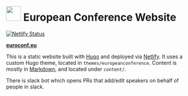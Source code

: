 # <img src="https://euroconf.netlify.app/ec-logo.png" width="40"> European Conference Website

[![Netlify Status](https://api.netlify.com/api/v1/badges/0032510c-1c3d-4c10-a799-0cb7095c8ba9/deploy-status)](https://app.netlify.com/sites/monumental-licorice-2442d5/deploys)


**[euroconf.eu](https://euroconf.eu)**

This is a static website built with [Hugo](https://gohugo.io/) and deployed via [Netlify](https://netlify.com). It uses a custom Hugo theme, located in `themes/europeanconference`. Content is mostly in [Markdown](https://www.markdownguide.org/), and located under `content/`.

There is slack bot which opens PRs that add/edit speakers on behalf of people in slack.
